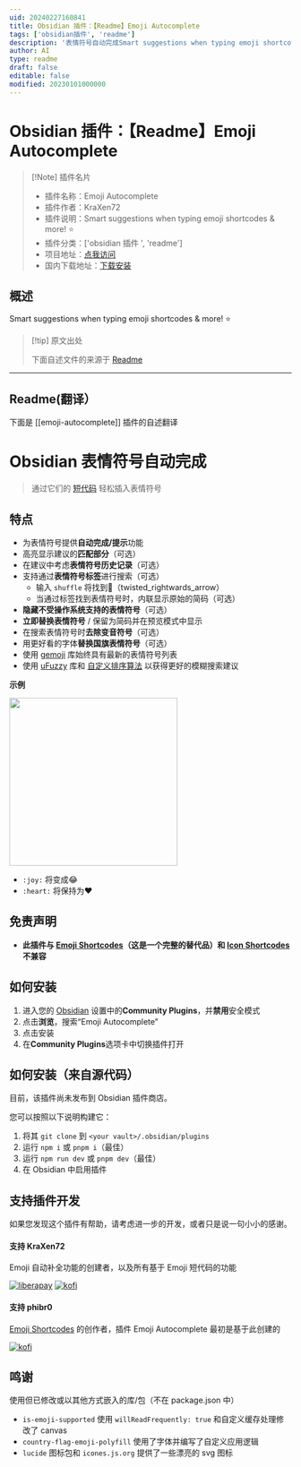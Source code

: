 ```yaml
---
uid: 20240227160841
title: Obsidian 插件：【Readme】Emoji Autocomplete
tags: ['obsidian插件', 'readme']
description: '表情符号自动完成Smart suggestions when typing emoji shortcodes & more! :star:'
author: AI
type: readme
draft: false
editable: false
modified: 20230101000000
---
```


# Obsidian 插件：【Readme】Emoji Autocomplete

> [!Note] 插件名片
> - 插件名称：Emoji Autocomplete
> - 插件作者：KraXen72
> - 插件说明：Smart suggestions when typing emoji shortcodes & more! :star:
> - 插件分类：['obsidian 插件 ', 'readme']
> - 项目地址：[点我访问](https://github.com/KraXen72/obsidian-emoji-autocomplete)
> - 国内下载地址：[下载安装](https://pkmer.cn/products/plugin/pluginMarket/?emoji-autocomplete)

## 概述

Smart suggestions when typing emoji shortcodes & more! :star:

> [!tip] 原文出处
>
>下面自述文件的来源于 [Readme](https://ghproxy.net/https://raw.githubusercontent.com/KraXen72/obsidian-emoji-autocomplete/master/README.md)

---

## Readme(翻译）

下面是 [[emoji-autocomplete]] 插件的自述翻译

# Obsidian 表情符号自动完成

<!-- ![GitHub all releases](https://img.shields.io/github/downloads/phibr0/obsidian-emoji-shortcodes/total) -->

> 通过它们的 [短代码](https://emojibase.dev/shortcodes/) 轻松插入表情符号

## 特点

- 为表情符号提供**自动完成/提示**功能
- 高亮显示建议的**匹配部分**（可选）
- 在建议中考虑**表情符号历史记录**（可选）
- 支持通过**表情符号标签**进行搜索（可选）
  - 输入 `shuffle` 将找到🔀（twisted_rightwards_arrow）
  - 当通过标签找到表情符号时，内联显示原始的简码（可选）
- **隐藏不受操作系统支持的表情符号**（可选）
- **立即替换表情符号** / 保留为简码并在预览模式中显示
- 在搜索表情符号时**去除变音符号**（可选）
- 用更好看的字体**替换国旗表情符号**（可选）
- 使用 [gemoji](https://github.com/wooorm/gemoji) 库始终具有最新的表情符号列表
- 使用 [uFuzzy](https://github.com/leeoniya/uFuzzy) 库和 [自定义排序算法](https://github.com/KraXen72/obsidian-emoji-autocomplete/blob/master/src/main.ts#L148) 以获得更好的模糊搜索建议

**示例**

<p>
    <img height="300" src="https://github.com/KraXen72/obsidian-emoji-autocomplete/assets/21956756/7408384f-2f5e-4edb-8db3-fcfdc685e139">
	<!-- <img width="500" align="right" src="https://user-images.githubusercontent.com/59741989/129605183-1295bfbb-760d-4b45-bf94-452f38f2b54c.gif"> -->
</p>

- `:joy:` 将变成😂
- `:heart:` 将保持为:heart:

## 免责声明

- **此插件与 [Emoji Shortcodes](https://github.com/phibr0/obsidian-emoji-shortcodes)（这是一个完整的替代品）和 [Icon Shortcodes](https://github.com/aidenlx/obsidian-icon-shortcodes) 不兼容**

## 如何安装

1. 进入您的 [Obsidian](https://www.obsidian.md) 设置中的**Community Plugins**，并**禁用**安全模式
2. 点击**浏览**，搜索“Emoji Autocomplete”
3. 点击安装
4. 在**Community Plugins**选项卡中切换插件打开

## 如何安装（来自源代码）

目前，该插件尚未发布到 Obsidian 插件商店。

您可以按照以下说明构建它：

1. 将其 `git clone` 到 `<your vault>/.obsidian/plugins`
2. 运行 `npm i` 或 `pnpm i`（最佳）
3. 运行 `npm run dev` 或 `pnpm dev`（最佳）
4. 在 Obsidian 中启用插件

## 支持插件开发

如果您发现这个插件有帮助，请考虑进一步的开发，或者只是说一句小小的感谢。

#### 支持 KraXen72

Emoji 自动补全功能的创建者，以及所有基于 Emoji 短代码的功能

[![liberapay](https://liberapay.com/assets/widgets/donate.svg)](https://liberapay.com/KraXen72) [![kofi](https://ko-fi.com/img/githubbutton_sm.svg)](https://ko-fi.com/kraxen72)

#### 支持 phibr0

[Emoji Shortcodes](https://github.com/phibr0/obsidian-emoji-shortcodes) 的创作者，插件 Emoji Autocomplete 最初是基于此创建的

[![kofi](https://ko-fi.com/img/githubbutton_sm.svg)](https://ko-fi.com/phibr0)

## 鸣谢

使用但已修改或以其他方式嵌入的库/包（不在 package.json 中）

- `is-emoji-supported` 使用 `willReadFrequently: true` 和自定义缓存处理修改了 canvas
- `country-flag-emoji-polyfill` 使用了字体并编写了自定义应用逻辑
- `lucide` 图标包和 `icones.js.org` 提供了一些漂亮的 svg 图标



